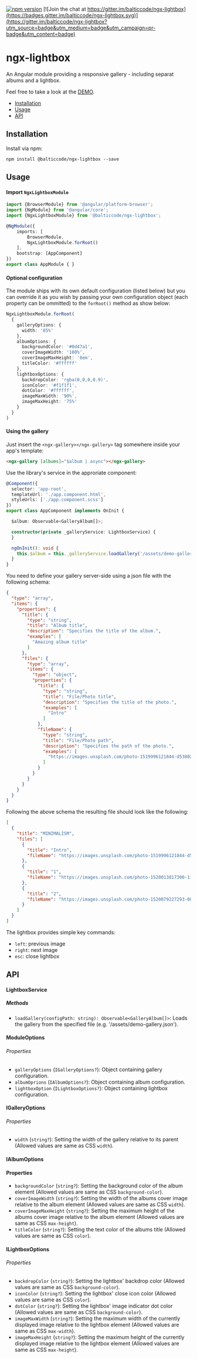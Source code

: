 [![npm version](https://img.shields.io/npm/v/@balticcode/ngx-lightbox.svg)](https://www.npmjs.com/package/@balticcode/ngx-lightbox) [![Join the chat at https://gitter.im/balticcode/ngx-lightbox](https://badges.gitter.im/balticcode/ngx-lightbox.svg)](https://gitter.im/balticcode/ngx-lightbox?utm_source=badge&utm_medium=badge&utm_campaign=pr-badge&utm_content=badge)
# ngx-lightbox

An Angular module providing a responsive gallery - including separat albums and a lightbox.

Feel free to take a look at the [DEMO](https://balticcode.github.io/ngx-lightbox/).

* [Installation](#installation)
* [Usage](#usage)
* [API](#api)

## Installation

Install via npm:
```
npm install @balticcode/ngx-lightbox --save
```

## Usage

#### Import `NgxLightboxModule`

```ts
import {BrowserModule} from '@angular/platform-browser';
import {NgModule} from '@angular/core';
import {NgxLightboxModule} from '@balticcode/ngx-lightbox';

@NgModule({
    imports: [
        BrowserModule,
        NgxLightboxModule.forRoot()
    ],
    bootstrap: [AppComponent]
})
export class AppModule { }
```

#### Optional configuration

The module ships with its own default configuration (listed below) but you can override it as you wish by passing your own configuration object (each property can be ommitted) to the `forRoot()` method as show below:
```ts
NgxLightboxModule.forRoot(
  {
    galleryOptions: {
      width: '85%'
    },
    albumOptions: {
      backgroundColor: '#0d47a1',
      coverImageWidth: '100%',
      coverImageMaxHeight: '8em',
      titleColor: '#ffffff'
    },
    lightboxOptions: {
      backdropColor: 'rgba(0,0,0,0.9)',
      iconColor: '#f1f1f1',
      dotColor: '#ffffff',
      imageMaxWidth: '90%',
      imageMaxHeight: '75%'
    }
  }
)
```

#### Using the gallery

Just insert the `<ngx-gallery></ngx-gallery>` tag somewhere inside your app's template:
```html
<ngx-gallery [albums]="$album | async"></ngx-gallery>
```

Use the library's service in the approriate component:
```ts
@Component({
  selector: 'app-root',
  templateUrl: './app.component.html',
  styleUrls: ['./app.component.scss']
})
export class AppComponent implements OnInit {

  $album: Observable<GalleryAlbum[]>;

  constructor(private _galleryService: LightboxService) {
  }

  ngOnInit(): void {
    this.$album = this._galleryService.loadGallery('/assets/demo-gallery.json');
  }
}
```

You need to define your gallery server-side using a json file with the following schema:
```json
{
  "type": "array",
  "items": {
    "properties": {
      "title": {
        "type": "string",
        "title": "Album title",
        "description": "Specifies the title of the album.",
        "examples": [
          "Amazing album title"
        ]
      },
      "files": {
        "type": "array",
        "items": {
          "type": "object",
          "properties": {
            "title": {
              "type": "string",
              "title": "File/Photo title",
              "description": "Specifies the title of the photo.",
              "examples": [
                "Intro"
              ]
            },
            "fileName": {
              "type": "string",
              "title": "File/Photo path",
              "description": "Specifies the path of the photo.",
              "examples": [
                "https://images.unsplash.com/photo-1519996121844-d53802c2db84?ixlib=rb-0.3.5&s=d1dee2a9fa3c638b22032ccc870d6a50&auto=format&fit=crop&w=634&q=80"
              ]
            }
          }
        }
      }
    }
  }
}
```

Following the above schema the resulting file should look like the following:
```json
[
  {
    "title": "MINIMALISM",
    "files": [
      {
        "title": "Intro",
        "fileName": "https://images.unsplash.com/photo-1519996121844-d53802c2db84?ixlib=rb-0.3.5&s=d1dee2a9fa3c638b22032ccc870d6a50&auto=format&fit=crop&w=634&q=80"
      },
      {
        "title": "1",
        "fileName": "https://images.unsplash.com/photo-1520013817300-1f4c1cb245ef?ixlib=rb-0.3.5&s=8ca7af7198a3db03a788fa403f253ad0&auto=format&fit=crop&w=1387&q=80"
      },
      {
        "title": "2",
        "fileName": "https://images.unsplash.com/photo-1520079227293-0888e274dd20?ixlib=rb-0.3.5&s=b290bf50e442176e8d5b5d14e2d63747&auto=format&fit=crop&w=700&q=80"
      }
    ]
  }
]
```

The lightbox provides simple key commands:
- `left`: previous image
- `right`: next image
- `esc`: close lightbox

## API

#### LightboxService

##### Methods

- `loadGallery(configPath: string): Observable<GalleryAlbum[]>`: Loads the gallery from the specified file (e.g. '/assets/demo-gallery.json').

#### ModuleOptions

###### Properties

- `galleryOptions` (`IGalleryOptions?`): Object containing gallery configuration.
- `albumOprions` (`IAlbumOptions?`): Object containing album configuration.
- `lightboxOption` (`ILightboxOptions?`): Object containing lightbox configuration.

#### IGalleryOptions

###### Properties

- `width` (`string?`): Setting the width of the gallery relative to its parent (Allowed values are same as CSS `width`).

#### IAlbumOptions

#### Properties

- `backgroundColor` (`string?`): Setting the background color of the album element (Allowed values are same as CSS `background-color`).
- `coverImageWidth` (`string?`): Setting the width of the albums cover image relative to the album element (Allowed values are same as CSS `width`).
- `coverImageMaxHeight` (`string?`): Setting the maximum height of the albums cover image relative to the album element (Allowed values are same as CSS `max-height`).
- `titleColor` (`string?`): Setting the text color of the albums title (Allowed values are same as CSS `color`).

#### ILightboxOptions

###### Properties

- `backdropColor` (`string?`): Setting the lightbox' backdrop color (Allowed values are same as CSS `background-color`).
- `iconColor` (`string?`): Setting the lightbox' close icon color (Allowed values are same as CSS `color`).
- `dotColor` (`string?`): Setting the lightbox' image indicator dot color (Allowed values are same as CSS `background-color`).
- `imageMaxWidth` (`string?`): Setting the maximum width of the currently displayed image relative to the lightbox element (Allowed values are same as CSS `max-width`).
- `imageMaxHeight` (`string?`): Setting the maximum height of the currently displayed image relative to the lightbox element (Allowed values are same as CSS `max-height`).
